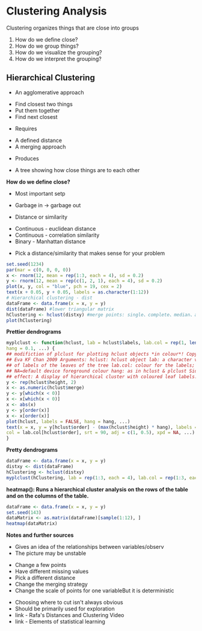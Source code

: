 # Clustering Analysis
Clustering organizes things that are close into groups 
1. How do we define close?
2. How do we group things?
3. How do we visualize the grouping?
4. How do we interpret the grouping?


## Hierarchical Clustering
* An agglomerative approach
 + Find closest two things
 + Put them together
 + Find next closest
* Requires
 + A defined distance
 + A merging approach
* Produces
 + A tree showing how close things are to each other
 
**How do we define close?**
* Most important setp
 + Garbage in -> garbage out
* Distance or similarity
 + Continuous - euclidean distance
 + Continuous - correlation similarity
 + Binary - Manhattan distance
* Pick a distance/similarity that makes sense for your problem

```r
set.seed(1234)
par(mar = c(0, 0, 0, 0))
x <- rnorm(12, mean = rep(1:3, each = 4), sd = 0.2)
y <- rnorm(12, mean = rep(c(1, 2, 1), each = 4), sd = 0.2)
plot(x, y, col = "blue", pch = 19, cex = 2)
text(x + 0.05, y + 0.05, labels = as.character(1:12))
# Hierarchical clustering - dist
dataFrame <- data.frame(x = x, y = y)
dist(dataFrame) #lower triangular matrix
hClustering <- hclust(distxy) #merge points: single、complete、median、average
plot(hClustering)
```
**Prettier dendrograms**
```r
myplclust <- function(hclust, lab = hclust$labels, lab.col = rep(1, length(hclust$labels)),
hang = 0.1, ...) {
## modifiction of plclust for plotting hclust objects *in colour*! Copyright
## Eva KF Chan 2009 Arguments: hclust: hclust object lab: a character vector
## of labels of the leaves of the tree lab.col: colour for the labels;
## NA=default device foreground colour hang: as in hclust & plclust Side
## effect: A display of hierarchical cluster with coloured leaf labels.
y <- rep(hclust$height, 2)
x <- as.numeric(hclust$merge)
y <- y[which(x < 0)]
x <- x[which(x < 0)]
x <- abs(x)
y <- y[order(x)]
x <- x[order(x)]
plot(hclust, labels = FALSE, hang = hang, ...)
text(x = x, y = y[hclust$order] - (max(hclust$height) * hang), labels = lab[hclust$order],
col = lab.col[hclust$order], srt = 90, adj = c(1, 0.5), xpd = NA, ...)
}
```
**Pretty dendrograms**
```r
dataFrame <- data.frame(x = x, y = y)
distxy <- dist(dataFrame)
hClustering <- hclust(distxy)
myplclust(hClustering, lab = rep(1:3, each = 4), lab.col = rep(1:3, each = 4))
```

**heatmap(): Runs a hierarchical cluster analysis on the rows of the table and on the columns of the table.**
```r
dataFrame <- data.frame(x = x, y = y)
set.seed(143)
dataMatrix <- as.matrix(dataFrame)[sample(1:12), ]
heatmap(dataMatrix) 
```
**Notes and further sources**
* Gives an idea of the relationships between variables/observ
* The picture may be unstable
 + Change a few points
 + Have different missing values
 + Pick a different distance
 + Change the merging strategy
 + Change the scale of points for one variableBut it is deterministic
* Choosing where to cut isn't always obvious
* Should be primarily used for exploration
* link - Rafa's Distances and Clustering Video
* link - Elements of statistical learning

